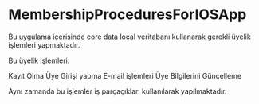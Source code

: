 # MembershipProceduresForIOSApp

Bu uygulama içerisinde core data local veritabanı kullanarak gerekli üyelik işlemleri yapmaktadır.

Bu üyelik işlemleri:

Kayıt Olma
Üye Girişi yapma
E-mail işlemleri
Üye Bilgilerini Güncelleme

Aynı zamanda bu işlemler iş parçaçıkları kullanılarak yapılmaktadır.
